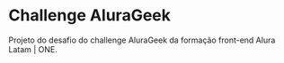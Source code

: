 # Challenge AluraGeek

Projeto do desafio do challenge AluraGeek da formação front-end Alura Latam | ONE.